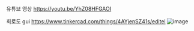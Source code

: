 유튜브 영상
https://youtu.be/YhZ08HFGAOI


회로도 gui
https://www.tinkercad.com/things/4AYjenSZ41s/editel
![image](https://github.com/user-attachments/assets/8085a63b-177e-4e11-ac07-473c04ebc490)
